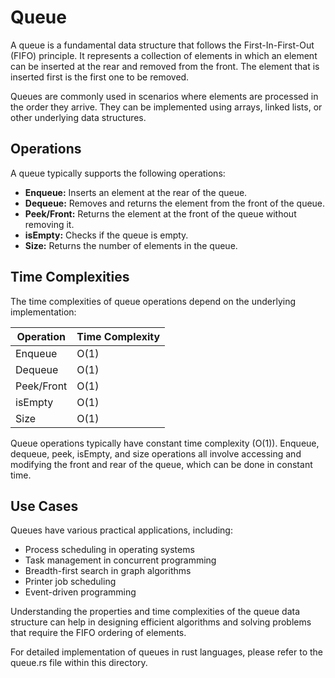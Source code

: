 # Queue

A queue is a fundamental data structure that follows the First-In-First-Out (FIFO) principle. It represents a collection of elements in which an element can be inserted at the rear and removed from the front. The element that is inserted first is the first one to be removed.

Queues are commonly used in scenarios where elements are processed in the order they arrive. They can be implemented using arrays, linked lists, or other underlying data structures.

## Operations

A queue typically supports the following operations:

- **Enqueue:** Inserts an element at the rear of the queue.
- **Dequeue:** Removes and returns the element from the front of the queue.
- **Peek/Front:** Returns the element at the front of the queue without removing it.
- **isEmpty:** Checks if the queue is empty.
- **Size:** Returns the number of elements in the queue.

## Time Complexities

The time complexities of queue operations depend on the underlying implementation:

| Operation   | Time Complexity |
|-------------|-----------------|
| Enqueue     | O(1)            |
| Dequeue     | O(1)            |
| Peek/Front  | O(1)            |
| isEmpty     | O(1)            |
| Size        | O(1)            |

Queue operations typically have constant time complexity (O(1)). Enqueue, dequeue, peek, isEmpty, and size operations all involve accessing and modifying the front and rear of the queue, which can be done in constant time.

## Use Cases

Queues have various practical applications, including:

- Process scheduling in operating systems
- Task management in concurrent programming
- Breadth-first search in graph algorithms
- Printer job scheduling
- Event-driven programming

Understanding the properties and time complexities of the queue data structure can help in designing efficient algorithms and solving problems that require the FIFO ordering of elements.

For detailed implementation of queues in rust languages, please refer to the queue.rs file within this directory.